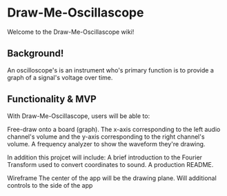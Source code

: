 # Draw-Me-Oscillascope
Welcome to the Draw-Me-Oscillascope wiki!

## Background!
An oscilloscope's is an instrument who's primary function is to provide a graph of a signal's voltage over time. 

## Functionality & MVP
With Draw-Me-Oscillascope, users will be able to:

Free-draw onto a board (graph). The x-axis corresponding to the left audio channel's volume and the y-axis corresponding to the right channel's volume.
A frequency analyzer to show the waveform they're drawing.

In addition this projcet will include:
A brief introduction to the Fourier Transform used to convert coordinates to sound. 
A production README.

Wireframe
The center of the app will be the drawing plane. Will additional controls to the side of the app

